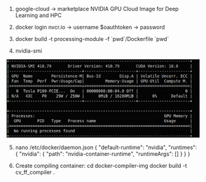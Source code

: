 1. google-cloud -> marketplace NVIDIA GPU Cloud Image for Deep Learning and HPC

2. docker login nvcr.io -> username $oauthtoken -> password <NGC API KEY>

3. docker build -t processing-module -f \`pwd\`/Dockerfile \`pwd\`

4. nvidia-smi

![alt text](https://github.com/luddite478/cpp-cuda-opencv-ffmpeg-tests/blob/master/nvidia-smi.png)

5. nano /etc/docker/daemon.json
    {
        "default-runtime": "nvidia", 
        "runtimes": {
            "nvidia": {
                "path": "nvidia-container-runtime",
                "runtimeArgs": []
            }
        }
    }

6. Create compiling container:
   cd docker-compiler-img docker build -t cv_ff_compiler .
